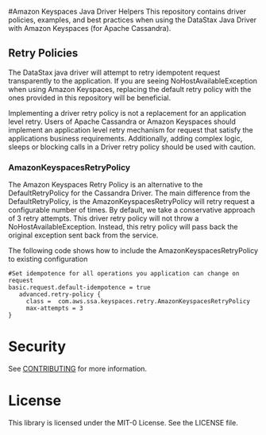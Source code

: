 #Amazon Keyspaces Java Driver Helpers
This repository contains driver policies, examples, and best practices when using the DataStax Java Driver with Amazon Keyspaces (for Apache Cassandra).

## Retry Policies
The DataStax java driver will attempt to retry idempotent request transparently to the application. If you are seeing NoHostAvailableException when using Amazon Keyspaces, replacing the default retry policy with the ones provided in this repository will be beneficial.

Implementing a driver retry policy is not a replacement for an application level retry. Users of Apache Cassandra or Amazon Keyspaces should implement an application level retry mechanism for request that satisfy the applications business requirements.  Additionally, adding complex logic, sleeps or blocking calls in a Driver retry policy should be used with caution.  

### AmazonKeyspacesRetryPolicy
The Amazon Keyspaces Retry Policy is an alternative to the DefaultRetryPolicy for the Cassandra Driver. The main difference from the DefaultRetryPolicy, is the AmazonKeyspacesRetryPolicy will retry request a configurable number of times. By default, we take a conservative approach of 3 retry attempts. This driver retry policy will not throw a NoHostAvailableException. Instead, this retry policy will pass back the original exception sent back from the service.  

The following code shows how to include the  AmazonKeyspacesRetryPolicy to existing configuration

```
#Set idempotence for all operations you application can change on request
basic.request.default-idempotence = true
   advanced.retry-policy {
     class =  com.aws.ssa.keyspaces.retry.AmazonKeyspacesRetryPolicy
     max-attempts = 3
}
```

# Security

See [CONTRIBUTING](CONTRIBUTING.md#security-issue-notifications) for more information.

# License

This library is licensed under the MIT-0 License. See the LICENSE file.
